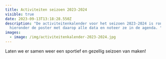 ```yaml
---
title: Activiteiten seizoen 2023-2024
visible: true
date: 2023-09-13T13:18:28.550Z
description: "De activiteitenkalender voor het seizoen 2023-2024 is rond! Zie
  hieronder de poster met daarop alle data en noteer ze in de agenda. "
images:
  - image: /img/activiteitenkalender-2023-2024.jpg
---
```

Laten we er samen weer een sportief en gezellig seizoen van maken!